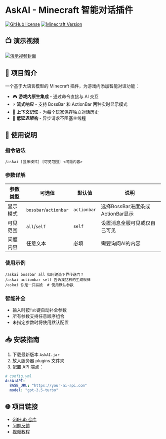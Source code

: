 # AskAI - Minecraft 智能对话插件

[![GitHub license](https://img.shields.io/github/license/JGG0sbp66/AskAi?style=flat-square)](https://github.com/JGG0sbp66/AskAi) [![Minecraft Version](https://img.shields.io/badge/Minecraft-1.21-blue?style=flat-square)](https://minecraft.net)

## 📺 演示视频
[![演示视频封面](https://i0.hdslb.com/bfs/archive/0db87b772c4f893423abac14fe6ac01fcc44ddb0.jpg@672w_378h_1c.avif)](https://www.bilibili.com/video/BV1iUPyeXES3)

## 🌟 项目简介
一个基于大语言模型的 Minecraft 插件，为游戏内添加智能对话功能：
- 🎮 **游戏内原生集成** - 通过命令直接与 AI 交互
- ⚡ **流式响应** - 支持 BossBar 和 ActionBar 两种实时显示模式
- 🧠 **上下文记忆** - 为每个玩家保存独立对话历史
- 🔧 **低延迟架构** - 异步请求不阻塞主线程

## 📜 使用说明
### 指令语法
```mc
/askai [显示模式] [可见范围] <问题内容>
```

### 参数详解
| 参数类型 | 可选值 | 默认值 | 说明 |
|---------|--------|--------|------|
| 显示模式 | `bossbar`/`actionbar` | `actionbar` | 选择BossBar进度条或ActionBar显示 |
| 可见范围 | `all`/`self` | `self` | 设置消息全服可见或仅自己可见 |
| 问题内容 | 任意文本 | 必填 | 需要询问AI的内容 |

### 使用示例
```mc
/askai bossbar all 如何建造下界传送门？
/askai actionbar self 告诉我钻石的生成规律
/askai 你是一只猫娘  # 使用默认参数
```

### 智能补全
- 输入时按`Tab`键自动补全参数
- 所有参数支持任意顺序组合
- 未指定参数时将使用默认配置

## 📥 安装指南
1. 下载最新版本 `AskAI.jar`
2. 放入服务器 plugins 文件夹
3. 配置 API 端点：
```yaml
# config.yml
AskAiAPI:
  BASE_URL: "https://your-ai-api.com"
  model: "gpt-3.5-turbo"
```

## 🌐 项目链接
- [GitHub 仓库](https://github.com/JGG0sbp66/AskAi)
- [问题反馈](https://github.com/JGG0sbp66/AskAi/issues)
- [视频教程](https://www.bilibili.com/video/BV1iUPyeXES3)

